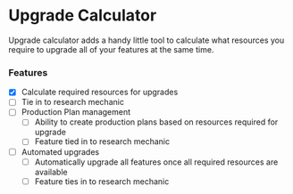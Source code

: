 # Upgrade Calculator

Upgrade calculator adds a handy little tool to calculate what resources you require to upgrade all of your features at the same time.

### Features
- [x] Calculate required resources for upgrades
- [ ] Tie in to research mechanic
- [ ] Production Plan management
  - [ ] Ability to create production plans based on resources required for upgrade
  - [ ] Feature tied in to research mechanic
- [ ] Automated upgrades
  - [ ] Automatically upgrade all features once all required resources are available
  - [ ] Feature ties in to research mechanic